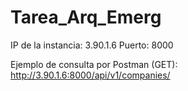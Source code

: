 # Tarea_Arq_Emerg
IP de la instancia: 3.90.1.6
Puerto: 8000

Ejemplo de consulta por Postman (GET): http://3.90.1.6:8000/api/v1/companies/
